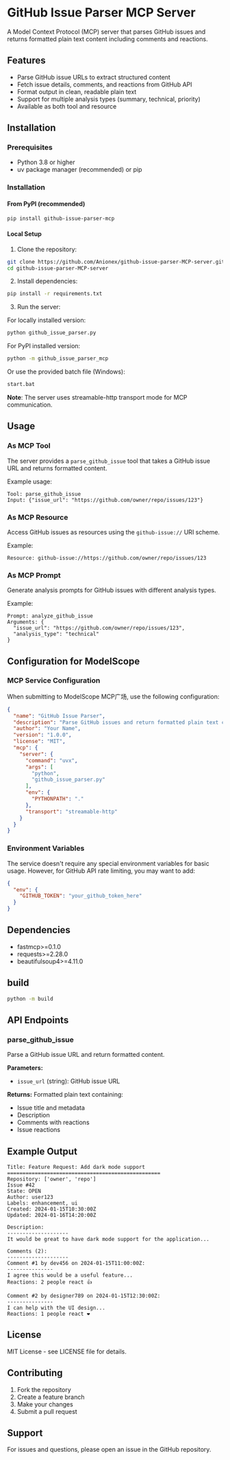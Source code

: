 # GitHub Issue Parser MCP Server

A Model Context Protocol (MCP) server that parses GitHub issues and returns formatted plain text content including comments and reactions.

## Features

- Parse GitHub issue URLs to extract structured content
- Fetch issue details, comments, and reactions from GitHub API
- Format output in clean, readable plain text
- Support for multiple analysis types (summary, technical, priority)
- Available as both tool and resource

## Installation

### Prerequisites

- Python 3.8 or higher
- uv package manager (recommended) or pip

### Installation

#### From PyPI (recommended)

```bash
pip install github-issue-parser-mcp
```

#### Local Setup

1. Clone the repository:
```bash
git clone https://github.com/Anionex/github-issue-parser-MCP-server.git
cd github-issue-parser-MCP-server
```

2. Install dependencies:
```bash
pip install -r requirements.txt
```

3. Run the server:

For locally installed version:
```bash
python github_issue_parser.py
```

For PyPI installed version:
```bash
python -m github_issue_parser_mcp
```

Or use the provided batch file (Windows):
```bash
start.bat
```

**Note**: The server uses streamable-http transport mode for MCP communication.

## Usage

### As MCP Tool

The server provides a `parse_github_issue` tool that takes a GitHub issue URL and returns formatted content.

Example usage:
```
Tool: parse_github_issue
Input: {"issue_url": "https://github.com/owner/repo/issues/123"}
```

### As MCP Resource

Access GitHub issues as resources using the `github-issue://` URI scheme.

Example:
```
Resource: github-issue://https://github.com/owner/repo/issues/123
```

### As MCP Prompt

Generate analysis prompts for GitHub issues with different analysis types.

Example:
```
Prompt: analyze_github_issue
Arguments: {
  "issue_url": "https://github.com/owner/repo/issues/123",
  "analysis_type": "technical"
}
```

## Configuration for ModelScope

### MCP Service Configuration

When submitting to ModelScope MCP广场, use the following configuration:

```json
{
  "name": "GitHub Issue Parser",
  "description": "Parse GitHub issues and return formatted plain text content including comments and reactions",
  "author": "Your Name",
  "version": "1.0.0",
  "license": "MIT",
  "mcp": {
    "server": {
      "command": "uvx",
      "args": [
        "python",
        "github_issue_parser.py"
      ],
      "env": {
        "PYTHONPATH": "."
      },
      "transport": "streamable-http"
    }
  }
}
```

### Environment Variables

The service doesn't require any special environment variables for basic usage. However, for GitHub API rate limiting, you may want to add:

```json
{
  "env": {
    "GITHUB_TOKEN": "your_github_token_here"
  }
}
```

## Dependencies

- fastmcp>=0.1.0
- requests>=2.28.0
- beautifulsoup4>=4.11.0

## build
```bash
python -m build
```

## API Endpoints

### parse_github_issue

Parse a GitHub issue URL and return formatted content.

**Parameters:**
- `issue_url` (string): GitHub issue URL

**Returns:**
Formatted plain text containing:
- Issue title and metadata
- Description
- Comments with reactions
- Issue reactions

## Example Output

```
Title: Feature Request: Add dark mode support
==================================================
Repository: ['owner', 'repo']
Issue #42
State: OPEN
Author: user123
Labels: enhancement, ui
Created: 2024-01-15T10:30:00Z
Updated: 2024-01-16T14:20:00Z

Description:
--------------------
It would be great to have dark mode support for the application...

Comments (2):
--------------------
Comment #1 by dev456 on 2024-01-15T11:00:00Z:
---------------
I agree this would be a useful feature...
Reactions: 2 people react 👍

Comment #2 by designer789 on 2024-01-15T12:30:00Z:
---------------
I can help with the UI design...
Reactions: 1 people react ❤️
```

## License

MIT License - see LICENSE file for details.

## Contributing

1. Fork the repository
2. Create a feature branch
3. Make your changes
4. Submit a pull request

## Support

For issues and questions, please open an issue in the GitHub repository.